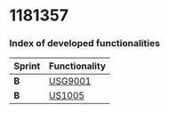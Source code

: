 **1181357**
===============================


### Index of developed functionalities ###


| Sprint | Functionality     |
|--------|--------------------|
| **B**  | [USG9001](../../engineering/USG9001/EngineeringProcess.md)| 
| **B**  | [US1005](../../engineering/US1005/EngineeringProcess.md)| 